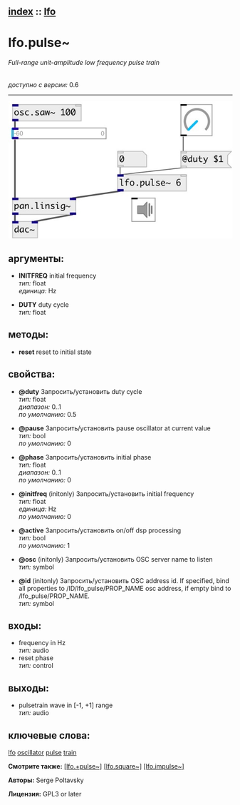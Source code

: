 [index](index.html) :: [lfo](category_lfo.html)
---

# lfo.pulse~

###### Full-range unit-amplitude low frequency pulse train

*доступно с версии:* 0.6

---




[![example](../examples/img/lfo.pulse~.jpg)](../examples/pd/lfo.pulse~.pd)



## аргументы:

* **INITFREQ**
initial frequency<br>
_тип:_ float<br>
_единица:_ Hz<br>

* **DUTY**
duty cycle<br>
_тип:_ float<br>



## методы:

* **reset**
reset to initial state<br>




## свойства:

* **@duty** 
Запросить/установить duty cycle<br>
_тип:_ float<br>
_диапазон:_ 0..1<br>
_по умолчанию:_ 0.5<br>

* **@pause** 
Запросить/установить pause oscillator at current value<br>
_тип:_ bool<br>
_по умолчанию:_ 0<br>

* **@phase** 
Запросить/установить initial phase<br>
_тип:_ float<br>
_диапазон:_ 0..1<br>
_по умолчанию:_ 0<br>

* **@initfreq** (initonly)
Запросить/установить initial frequency<br>
_тип:_ float<br>
_единица:_ Hz<br>
_по умолчанию:_ 0<br>

* **@active** 
Запросить/установить on/off dsp processing<br>
_тип:_ bool<br>
_по умолчанию:_ 1<br>

* **@osc** (initonly)
Запросить/установить OSC server name to listen<br>
_тип:_ symbol<br>

* **@id** (initonly)
Запросить/установить OSC address id. If specified, bind all properties to /ID/lfo_pulse/PROP_NAME
osc address, if empty bind to /lfo_pulse/PROP_NAME.<br>
_тип:_ symbol<br>



## входы:

* frequency in Hz<br>
_тип:_ audio
* reset phase<br>
_тип:_ control



## выходы:

* pulsetrain wave in [-1, +1] range<br>
_тип:_ audio



## ключевые слова:

[lfo](keywords/lfo.html)
[oscillator](keywords/oscillator.html)
[pulse](keywords/pulse.html)
[train](keywords/train.html)



**Смотрите также:**
[\[lfo.+pulse~\]](lfo.%2Bpulse~.html)
[\[lfo.square~\]](lfo.square~.html)
[\[lfo.impulse~\]](lfo.impulse~.html)




**Авторы:** Serge Poltavsky




**Лицензия:** GPL3 or later





